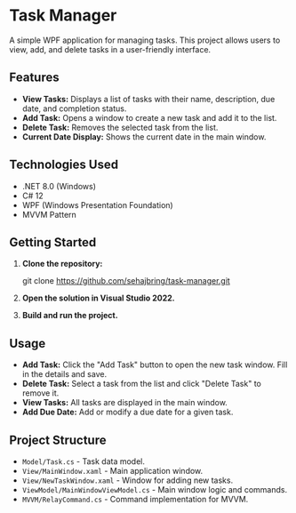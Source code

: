 # Task Manager

A simple WPF application for managing tasks. This project allows users to view, add, and delete tasks in a user-friendly interface.

## Features

- **View Tasks:** Displays a list of tasks with their name, description, due date, and completion status.
- **Add Task:** Opens a window to create a new task and add it to the list.
- **Delete Task:** Removes the selected task from the list.
- **Current Date Display:** Shows the current date in the main window.

## Technologies Used

- .NET 8.0 (Windows)
- C# 12
- WPF (Windows Presentation Foundation)
- MVVM Pattern

## Getting Started

1. **Clone the repository:**

   git clone https://github.com/sehajbring/task-manager.git

3. **Open the solution in Visual Studio 2022.**
4. **Build and run the project.**

## Usage

- **Add Task:** Click the "Add Task" button to open the new task window. Fill in the details and save.
- **Delete Task:** Select a task from the list and click "Delete Task" to remove it.
- **View Tasks:** All tasks are displayed in the main window.
- **Add Due Date:** Add or modify a due date for a given task.

## Project Structure

- `Model/Task.cs` - Task data model.
- `View/MainWindow.xaml` - Main application window.
- `View/NewTaskWindow.xaml` - Window for adding new tasks.
- `ViewModel/MainWindowViewModel.cs` - Main window logic and commands.
- `MVVM/RelayCommand.cs` - Command implementation for MVVM.

